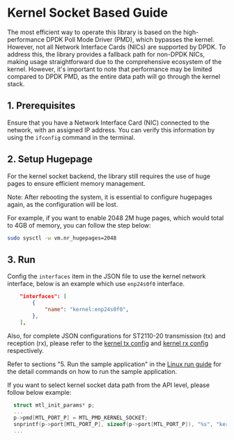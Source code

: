 # Kernel Socket Based Guide

The most efficient way to operate this library is based on the high-performance DPDK Poll Mode Driver (PMD), which bypasses the kernel. However, not all Network Interface Cards (NICs) are supported by DPDK. To address this, the library provides a fallback path for non-DPDK NICs, making usage straightforward due to the comprehensive ecosystem of the kernel.
However, it's important to note that performance may be limited compared to DPDK PMD, as the entire data path will go through the kernel stack.

## 1. Prerequisites

Ensure that you have a Network Interface Card (NIC) connected to the network, with an assigned IP address. You can verify this information by using the `ifconfig` command in the terminal.

## 2. Setup Hugepage

For the kernel socket backend, the library still requires the use of huge pages to ensure efficient memory management.

Note: After rebooting the system, it is essential to configure hugepages again, as the configuration will be lost.

For example, if you want to enable 2048 2M huge pages, which would total to 4GB of memory, you can follow the step below:

```bash
sudo sysctl -w vm.nr_hugepages=2048
```

## 3. Run

Config the `interfaces` item in the JSON file to use the kernel network interface, below is an example which use `enp24s0f0` interface.

```json
    "interfaces": [
        {
            "name": "kernel:enp24s0f0",
        },
    ],
```

Also, for complete JSON configurations for ST2110-20 transmission (tx) and reception (rx), please refer to the [kernel tx config](../tests/tools/RxTxApp/script/kernel_socket_json/tx.json) and [kernel rx config](../tests/tools/RxTxApp/script/kernel_socket_json/rx.json) respectively.

Refer to sections "5. Run the sample application" in the [Linux run guide](run.md) for the detail commands on how to run the sample application.

If you want to select kernel socket data path from the API level, please follow below example:

```c
  struct mtl_init_params* p;
  ...
  p->pmd[MTL_PORT_P] = MTL_PMD_KERNEL_SOCKET;
  snprintf(p->port[MTL_PORT_P], sizeof(p->port[MTL_PORT_P]), "%s", "kernel:enp24s0f0");
  ...
```
